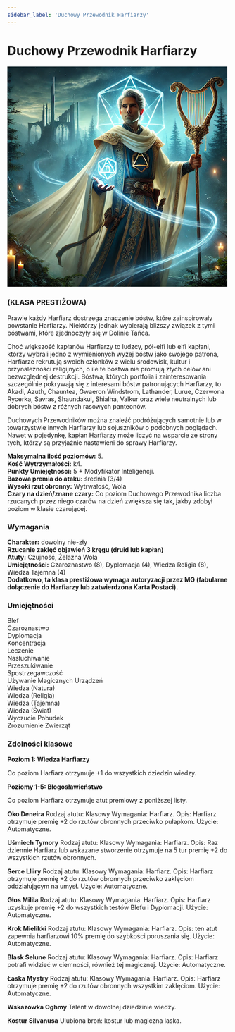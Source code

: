 ```yaml
---
sidebar_label: 'Duchowy Przewodnik Harfiarzy'
---
```



# Duchowy Przewodnik Harfiarzy

![duchowy przewodnik harfiarzy](../../static/img/wiki/wiki-klasy/harfiarz.png)

### (KLASA PRESTIŻOWA)
Prawie każdy Harfiarz dostrzega znaczenie bóstw, które zainspirowały powstanie Harfiarzy. Niektórzy jednak wybierają bliższy związek z tymi bóstwami, które zjednoczyły się w Dolinie Tańca.

Choć większość kapłanów Harfiarzy to ludzcy, pół-elfi lub elfi kapłani, którzy wybrali jedno z wymienionych wyżej bóstw jako swojego patrona, Harfiarze rekrutują swoich członków z wielu środowisk, kultur i przynależności religijnych, o ile te bóstwa nie promują złych celów ani bezwzględnej destrukcji. Bóstwa, których portfolia i zainteresowania szczególnie pokrywają się z interesami bóstw patronujących Harfiarzy, to Akadi, Azuth, Chauntea, Gwaeron Windstrom, Lathander, Lurue, Czerwona Rycerka, Savras, Shaundakul, Shialha, Valkur oraz wiele neutralnych lub dobrych bóstw z różnych rasowych panteonów.

Duchowych Przewodników można znaleźć podróżujących samotnie lub w towarzystwie innych Harfiarzy lub sojuszników o podobnych poglądach. Nawet w pojedynkę, kapłan Harfiarzy może liczyć na wsparcie ze strony tych, którzy są przyjaźnie nastawieni do sprawy Harfiarzy.

**Maksymalna ilość poziomów:** 5.\
**Kość Wytrzymałości:** k4.\
**Punkty Umiejętności:** 5 + Modyfikator Inteligencji.\
**Bazowa premia do ataku:** średnia (3/4)\
**Wysoki rzut obronny:** Wytrwałość, Wola\
**Czary na dzień/znane czary:** Co poziom Duchowego Przewodnika liczba rzucanych przez niego czarów na dzień zwiększa się tak, jakby zdobył poziom w klasie czarującej.

### Wymagania
**Charakter:** dowolny nie-zły\
**Rzucanie zaklęć objawień 3 kręgu (druid lub kapłan)**\
**Atuty:** Czujność, Żelazna Wola\
**Umiejętności:** Czaroznastwo (8), Dyplomacja (4), Wiedza Religia (8), Wiedza Tajemna (4)\
**Dodatkowo, ta klasa prestiżowa wymaga autoryzacji przez MG (fabularne dołączenie do Harfiarzy lub zatwierdzona Karta Postaci).**


### Umiejętności
Blef\
Czaroznastwo\
Dyplomacja\
Koncentracja\
Leczenie\
Nasłuchiwanie\
Przeszukiwanie\
Spostrzegawczość\
Używanie Magicznych Urządzeń\
Wiedza (Natura)\
Wiedza (Religia)\
Wiedza (Tajemna)\
Wiedza (Świat)\
Wyczucie Pobudek\
Zrozumienie Zwierząt


### Zdolności klasowe

**Poziom 1: Wiedza Harfiarzy**

Co poziom Harfiarz otrzymuje +1 do wszystkich dziedzin wiedzy.

**Poziomy 1-5: Błogosławieństwo**

Co poziom Harfiarz otrzymuje atut premiowy z poniższej listy.

**Oko Deneira**
Rodzaj atutu: Klasowy
Wymagania: Harfiarz.
Opis: Harfiarz otrzymuje premię +2 do rzutów obronnych przeciwko pułapkom.
Użycie: Automatyczne.

**Uśmiech Tymory**
Rodzaj atutu: Klasowy
Wymagania: Harfiarz.
Opis: Raz dziennie Harfiarz lub wskazane stworzenie otrzymuje na 5 tur premię +2 do wszystkich rzutów obronnych.

**Serce Lliiry**
Rodzaj atutu: Klasowy
Wymagania: Harfiarz.
Opis: Harfiarz otrzymuje premię +2 do rzutów obronnych przeciwko zaklęciom oddziałującym na umysł.
Użycie: Automatyczne.

**Głos Milila**
Rodzaj atutu: Klasowy
Wymagania: Harfiarz.
Opis: Harfiarz uzyskuje premię +2 do wszystkich testów Blefu i Dyplomacji.
Użycie: Automatyczne.

**Krok Mielikki**
Rodzaj atutu: Klasowy
Wymagania: Harfiarz.
Opis: ten atut zapewnia harfiarzowi 10% premię do szybkości poruszania się.
Użycie: Automatyczne.

**Blask Selune**
Rodzaj atutu: Klasowy
Wymagania: Harfiarz.
Opis: Harfiarz potrafi widzieć w ciemności, również tej magicznej.
Użycie: Automatyczne.

**Łaska Mystry**
Rodzaj atutu: Klasowy
Wymagania: Harfiarz.
Opis: Harfiarz otrzymuje premię +2 do rzutów obronnych wszystkim zaklęciom.
Użycie: Automatyczne.

**Wskazówka Oghmy**
Talent w dowolnej dziedzinie wiedzy.

**Kostur Silvanusa**
Ulubiona broń: kostur lub magiczna laska.
